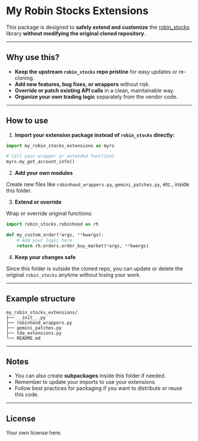 # My Robin Stocks Extensions

This package is designed to **safely extend and customize** the [robin_stocks](https://github.com/jmfernandes/robin_stocks) library **without modifying the original cloned repository**.

---

## Why use this?

- **Keep the upstream `robin_stocks` repo pristine** for easy updates or re-cloning.
- **Add new features, bug fixes, or wrappers** without risk.
- **Override or patch existing API calls** in a clean, maintainable way.
- **Organize your own trading logic** separately from the vendor code.

---

## How to use

1. **Import your extension package instead of `robin_stocks` directly:**

```python
import my_robin_stocks_extensions as myrs

# Call your wrapper or extended functions
myrs.my_get_account_info()
```

2. **Add your own modules**

Create new files like `robinhood_wrappers.py`, `gemini_patches.py`, etc., inside this folder.

3. **Extend or override**

Wrap or override original functions:

```python
import robin_stocks.robinhood as rh

def my_custom_order(*args, **kwargs):
    # Add your logic here
    return rh.orders.order_buy_market(*args, **kwargs)
```

4. **Keep your changes safe**

Since this folder is outside the cloned repo, you can update or delete the original `robin_stocks` anytime without losing your work.

---

## Example structure

```
my_robin_stocks_extensions/
├── __init__.py
├── robinhood_wrappers.py
├── gemini_patches.py
├── tda_extensions.py
└── README.md
```

---

## Notes

- You can also create **subpackages** inside this folder if needed.
- Remember to update your imports to use your extensions.
- Follow best practices for packaging if you want to distribute or reuse this code.

---

## License

Your own license here.